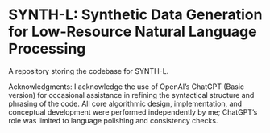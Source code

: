 # SYNTH-L: Synthetic Data Generation for Low-Resource Natural Language Processing
A repository storing the codebase for SYNTH-L.

Acknowledgments: I acknowledge the use of OpenAI’s ChatGPT (Basic version) for occasional assistance in refining the syntactical structure and phrasing of the code. All core algorithmic design, implementation, and conceptual development were performed independently by me; ChatGPT’s role was limited to language polishing and consistency checks.